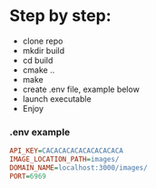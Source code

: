 

 <h1>Step by step:</h1>

* clone repo
* mkdir build
* cd build
* cmake ..
* make
* create .env file, example below
* launch executable
* Enjoy


<h3>.env example</h3>

```ini
API_KEY=CACACACACACACACACACA  
IMAGE_LOCATION_PATH=images/  
DOMAIN_NAME=localhost:3000/images/  
PORT=6969  
```
